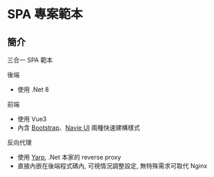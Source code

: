# SPA 專案範本


簡介
---
三合一 SPA 範本

後端
  - 使用 .Net 8

前端
  - 使用 Vue3
  - 內含 [Bootstrap](https://getbootstrap.com)、[Navie UI](https://www.naiveui.com) 兩種快速建構樣式

反向代理
  - 使用 [Yarp](https://microsoft.github.io/reverse-proxy), .Net 本家的 reverse proxy
  - 直接內嵌在後端程式碼內, 可視情況調整設定, 無特殊需求可取代 Nginx

